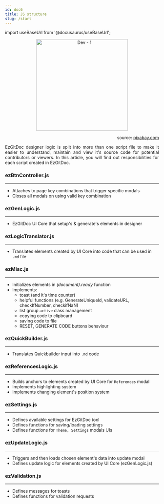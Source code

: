 ```yaml
---
id: doc6
title: JS structure
slug: /start
---
```


import useBaseUrl from '@docusaurus/useBaseUrl';

<p align="center">
<img src={useBaseUrl('img/dev/jsStructure1.png')} alt="Dev - 1" height="300px"/>
</p>

<p align="right">
<span>source: <a href="https://pixabay.com/pl/vectors/infografika-schody-post%C4%99p-krok-2895154/" target="_blank">pixabay.com</a></span>
</p>

<p align="justify">
EzGitDoc designer logic is split into more than one script file to make it easier to understand, maintain and view it's source code for potential contributors or viewers. In this article, you will find out responsibilities for each script created in EzGitDoc.
</p>

### ezBtnController.js

<hr/>

- Attaches to page key combinations that trigger specific modals
- Closes all modals on using valid key combination

### ezGenLogic.js

<hr/>

- EzGitDoc UI Core that setup's & generate's elements in designer

### ezLogicTranslator.js

<hr/>

- Translates elements created by UI Core into code that can be used in ```.md``` file

### ezMisc.js

<hr/>

- Initializes elements in <em>(document).ready</em> function
- Implements:
  - toast (and it's time counter)
  - helpful functions (e.g. GenerateUniqueId, validateURL, checkIfNumber, checkifNaN)
  - list group ```active``` class management
  - copying code to clipboard
  - saving code to file
  - RESET, GENERATE CODE buttons behaviour


### ezQuickBuilder.js

<hr/>

- Translates Quickbuilder input into ```.md``` code

### ezReferencesLogic.js

<hr/>

- Builds anchors to elements created by UI Core for ```References``` modal
- Implements highlighting system
- Implements changing element's position system

### ezSettings.js

<hr/>

- Defines available settings for EzGitDoc tool
- Defines functions for saving/loading settings
- Defines functions for  ```Theme, Settings``` modals UIs

### ezUpdateLogic.js

<hr/>

- Triggers and then loads chosen element's data into update modal
- Defines update logic for elements created by UI Core (ezGenLogic.js)

### ezValidation.js

<hr/>

- Defines messages for toasts
- Defines functions for validation requests